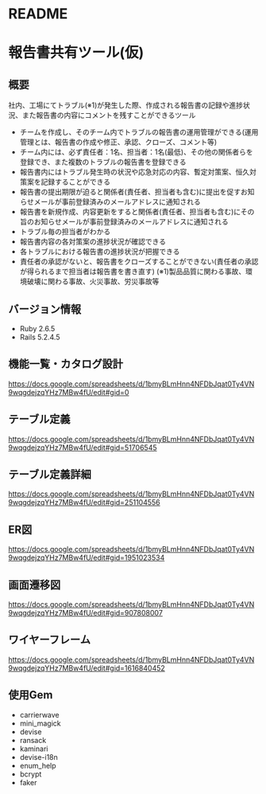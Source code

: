# README

# 報告書共有ツール(仮)

## 概要
社内、工場にてトラブル(※1)が発生した際、作成される報告書の記録や進捗状況、また報告書の内容にコメントを残すことができるツール						
- チームを作成し、そのチーム内でトラブルの報告書の運用管理ができる(運用管理とは、報告書の作成や修正、承認、クローズ、コメント等)							
- チーム内には、必ず責任者：1名、担当者：1名(最低)、その他の関係者らを登録でき、また複数のトラブルの報告書を登録できる							
- 報告書内にはトラブル発生時の状況や応急対応の内容、暫定対策案、恒久対策案を記録することができる
- 報告書の提出期限が迫ると関係者(責任者、担当者も含む)に提出を促すお知らせメールが事前登録済みのメールアドレスに通知される
- 報告書を新規作成、内容更新をすると関係者(責任者、担当者も含む)にその旨のお知らせメールが事前登録済みのメールアドレスに通知される
- トラブル毎の担当者がわかる
- 報告書内容の各対策案の進捗状況が確認できる
- 各トラブルにおける報告書の進捗状況が把握できる
- 責任者の承認がないと、報告書をクローズすることができない(責任者の承認が得られるまで担当者は報告書を書き直す)
(※1)製品品質に関わる事故、環境破壊に関わる事故、火災事故、労災事故等							

## バージョン情報
- Ruby 2.6.5
- Rails 5.2.4.5

## 機能一覧・カタログ設計
https://docs.google.com/spreadsheets/d/1bmyBLmHnn4NFDbJqat0Ty4VN9wqgdejzqYHz7MBw4fU/edit#gid=0
## テーブル定義
https://docs.google.com/spreadsheets/d/1bmyBLmHnn4NFDbJqat0Ty4VN9wqgdejzqYHz7MBw4fU/edit#gid=51706545
## テーブル定義詳細
https://docs.google.com/spreadsheets/d/1bmyBLmHnn4NFDbJqat0Ty4VN9wqgdejzqYHz7MBw4fU/edit#gid=251104556
## ER図
https://docs.google.com/spreadsheets/d/1bmyBLmHnn4NFDbJqat0Ty4VN9wqgdejzqYHz7MBw4fU/edit#gid=1951023534
## 画面遷移図
https://docs.google.com/spreadsheets/d/1bmyBLmHnn4NFDbJqat0Ty4VN9wqgdejzqYHz7MBw4fU/edit#gid=907808007
## ワイヤーフレーム
https://docs.google.com/spreadsheets/d/1bmyBLmHnn4NFDbJqat0Ty4VN9wqgdejzqYHz7MBw4fU/edit#gid=1616840452

## 使用Gem
- carrierwave
- mini_magick
- devise
- ransack
- kaminari
- devise-i18n
- enum_help
- bcrypt
- faker
